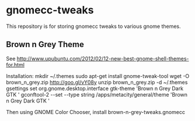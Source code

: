 gnomecc-tweaks
==============

This repository is for storing gnomecc tweaks to various gnome themes.

Brown n Grey Theme
------------------

See http://www.upubuntu.com/2012/02/12-new-best-gnome-shell-themes-for.html

Installation:
mkdir ~/.themes
sudo apt-get install gnome-tweak-tool
wget -O brown_n_grey.zip http://goo.gl/vY08y
unzip brown_n_grey.zip -d ~/.themes
gsettings set org.gnome.desktop.interface gtk-theme 'Brown n Grey Dark GTK '
gconftool-2 --set --type string /apps/metacity/general/theme 'Brown n Grey Dark GTK '

Then using GNOME Color Chooser, install brown-n-grey-tweaks.gnomecc


